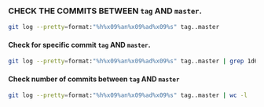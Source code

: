 ### CHECK THE COMMITS BETWEEN `tag` AND `master`. 
```bash
git log --pretty=format:"%h%x09%an%x09%ad%x09%s" tag..master
```

#### Check for specific commit `tag` AND `master`.
```bash
git log --pretty=format:"%h%x09%an%x09%ad%x09%s" tag..master | grep 1d6fe8c
```

#### Check number of commits between `tag` AND `master`
```bash
git log --pretty=format:"%h%x09%an%x09%ad%x09%s" tag..master | wc -l
```

